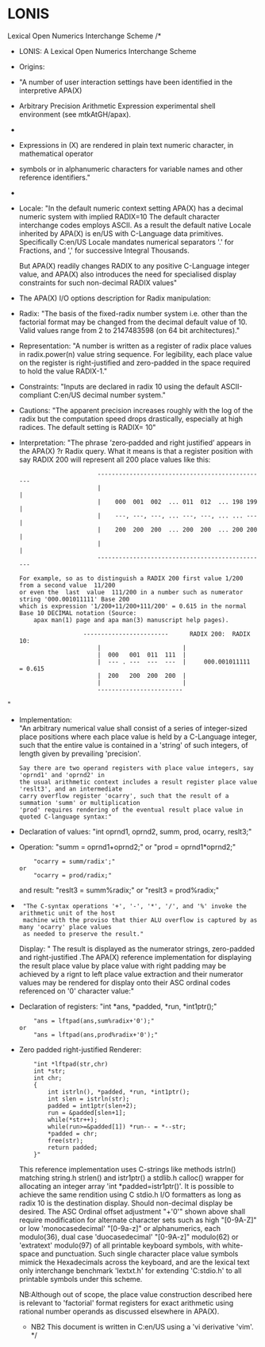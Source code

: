 # LONIS
Lexical Open Numerics Interchange Scheme
/*
 * 	LONIS:	A Lexical Open	Numerics Interchange Scheme
 * 	Origins:
 * 	"A number of user interaction settings have been identified in the interpretive APA(X)
 * 	Arbitrary Precision Arithmetic Expression experimental shell environment (see mtkAtGH/apax).
 *
 * 	Expressions in (X) are rendered in plain text numeric character, in mathematical operator 
 * 	symbols or in alphanumeric characters for variable names and other reference identifiers."
 *
 *	Locale:
 	"In the default numeric context setting APA(X) has a decimal numeric system with implied RADIX=10
  	The default character interchange codes employs ASCII. As a result the default native Locale
	inherited by APA(X) is en/US with C-Language data primitives. Specifically C:en/US Locale mandates
	numerical separators '.' for Fractions, and ',' for successive Integral Thousands.
 
 	But APA(X) readily changes RADIX to any positive C-Language integer value, and APA(X)
	also introduces the need for specialised display constraints for such non-decimal RADIX values"

 *	The APA(X) I/O options description for Radix manipulation:
 *	Radix:
		"The basis of the fixed-radix number system i.e. other than the factorial
		format may be changed from the decimal default value of 10. Valid values range
		from 2 to 2147483598 (on 64 bit architectures)."
 *	Representation:
		"A number is written as a register of radix place values in radix.power(n) value string
		sequence. For legibility, each place value on the register is right-justified and zero-padded
		in the space required to hold the value RADIX-1."
 *	Constraints:
		"Inputs are declared in radix 10 using the default ASCII-compliant C:en/US decimal number system."
 *	Cautions:
		"The apparent precision increases roughly with the log of the radix but the computation speed drops
		drastically, especially at high radices. The default setting is RADIX= 10"
 *	Interpretation:
 		"The phrase ’zero‐padded and right justified’ appears in the APA(X) ?r Radix query. What it means
		is that a register position with say RADIX 200 will represent all 200 place values like this:

                              ‐‐‐‐‐‐‐‐‐‐‐‐‐‐‐‐‐‐‐‐‐‐‐‐‐‐‐‐‐‐‐‐‐‐‐‐‐‐‐‐‐‐‐‐----
                              |                                              |
                              |    000  001  002  ... 011  012  ... 198 199  |
                              |    ‐‐‐, ‐‐‐, ‐‐‐, ... ‐‐‐, ‐‐‐, ... ... ‐‐‐  |
                              |    200  200  200  ... 200  200  ... 200 200  |
                              |                                              |
                              ‐‐‐‐‐‐‐‐‐‐‐‐‐‐‐‐‐‐‐‐‐‐‐‐‐‐‐‐‐‐‐‐‐‐‐‐‐‐‐‐‐‐‐‐----
 		
 		For example, so as to distinguish a RADIX 200 first value 1/200 from a second value  11/200 
		or even the  last  value  111/200 in a number such as numerator string '000.001011111' Base 200
		which is expression '1/200+11/200+111/200' = 0.615 in the normal Base 10 DECIMAL notation (Source:
	       	apax man(1) page and apa man(3) manuscript help pages).

                   	      ‐‐‐‐‐‐‐-‐‐‐‐‐‐‐‐‐‐------		RADIX 200:	RADIX 10:
                              |                       |
                              |  000   001  011  111  |
                              |  --- . ‐‐‐  ‐‐‐  ‐‐‐  |		000.001011111	= 0.615
                              |  200   200  200  200  |
                              |                       |
                              ‐‐‐‐‐‐‐‐‐‐‐‐‐‐‐‐-----‐‐-
 		
"
*	Implementation:		
 		"An arbitrary numerical value shall consist of a series of integer-sized place positions
 		where each place value is held by a C-Language integer, such that the entire value
		is contained in a 'string' of such integers, of length given by prevailing 'precision'.

		Say there are two operand registers with place value integers, say 'oprnd1' and 'oprnd2' in
		the usual arithmetic context includes a result register place value 'reslt3', and an intermediate
		carry overflow register 'ocarry', such that the result of a summation 'summ' or multiplication
		'prod' requires rendering of the eventual result place value in quoted C-language syntax:"
 *	Declaration of values:
			"int oprnd1, oprnd2, summ, prod, ocarry, reslt3;"
 *	Operation:
			"summ = oprnd1+oprnd2;"
		or
			"prod = oprnd1*oprnd2;"

			"ocarry = summ/radix';"
		or
			"ocarry = prod/radix;"
	and result:
			"reslt3 = summ%radix;"
		or
			"reslt3 = prod%radix;"
 *
 		"The C-syntax operations '+', '-', '*', '/', and '%' invoke the arithmetic unit of the host
 		machine with the proviso that thier ALU overflow is captured by as many 'ocarry' place values
		as needed to preserve the result."
	Display:
		" The result is displayed as the numerator strings, zero-padded and right-justified .The APA(X)
		reference implementation for displaying the result place value by place value with right padding
		may be achieved by a rignt to left  place value extraction and their numerator values may be
		rendered for display onto their ASC ordinal codes referenced on '0' character value:"
 *	Declaration of registers:
			"int *ans, *padded, *run, *int1ptr();"
		
			"ans = lftpad(ans,sum%radix+'0');"
		or
			"ans = lftpad(ans,prod%radix+'0');"
	
 *	Zero padded right-justified Renderer:

			"int *lftpad(str,chr)
			int *str;
			int chr;
			{
				int istrln(), *padded, *run, *int1ptr();
				int slen = istrln(str);
				padded = int1ptr(slen+2);
				run = &padded[slen+1];
				while(*str++);
				while(run>=&padded[1]) *run-- = *--str;
				*padded = chr;
				free(str);
				return padded;
			}"
	This reference implementation uses C-strings like methods istrln() matching string.h strlen()
	and istr1ptr() a stdlib.h calloc() wrapper for allocating an integer array 'int *padded=istr1ptr()'. 
	It is possible to achieve the same rendition using C stdio.h I/O formatters as long as radix 10
  is the destination display. Should non-decimal display be desired. The ASC Ordinal offset adjustment 
	"+'0'" shown above shall require modification for alternate character sets such as high "[0-9A-Z]"
	or low 'monocasedecimal' "[0-9a-z]" or alphanumerics, each modulo(36), dual case 'duocasedecimal' 
  "[0-9A-z]"  modulo(62) or 'extratext' modulo(97) of all printable keyboard symbols, with white-space and
  punctuation. Such single character place value symbols mimick the Hexadecimals across the keyboard,
  and are the lexical text only interchange benchmark 'lextxt.h' for extending 'C:stdio.h' to all printable
  symbols under this scheme.
	
	NB:Although out of scope, the place value construction described here is relevant to 'factorial'
	format registers for exact arithmetic using rational number operands as discussed elsewhere in APA(X).
	* NB2 This document is written in C:en/US using a 'vi derivative 'vim'.
*/
